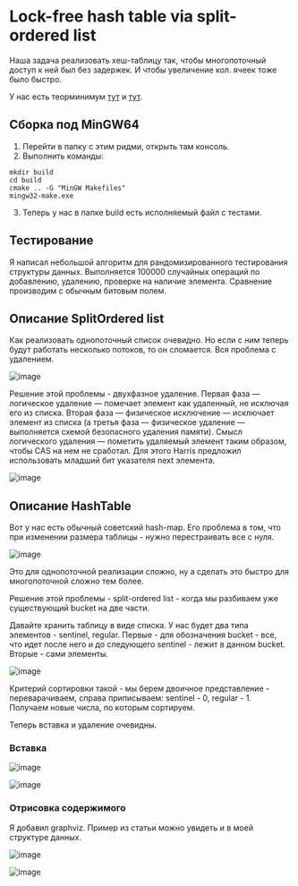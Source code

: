 # Lock-free hash table via split-ordered list

Наша задача реализовать хеш-таблицу так, чтобы многопоточный доступ к ней был без задержек. И чтобы увеличение кол. ячеек тоже было быстро.

У нас есть теорминимум [тут](https://habr.com/ru/post/250383/) и [тут](https://habr.com/ru/post/250523/).

## Сборка под MinGW64

1. Перейти в папку с этим ридми, открыть там консоль.
2. Выполнить команды:
```
mkdir build
cd build
cmake .. -G "MinGW Makefiles"
mingw32-make.exe
```
3. Теперь у нас в папке build есть исполняемый файл с тестами.

## Тестирование

Я написал небольшой алгоритм для рандомизированного тестирования структуры данных.
Выполняется 100000 случайных операций по добавлению, удалению, проверке на наличие элемента.
Сравнение производим с обычным битовым полем.

## Описание SplitOrdered list

Как реализовать однопоточный список очевидно.
Но если с ним теперь будут работать несколько потоков, то он сломается.
Вся проблема с удалением.

![image](https://user-images.githubusercontent.com/25401699/205921855-6cbd4751-5b23-4c74-81a9-978394f68bd1.png)

Решение этой проблемы - двухфазное удаление.
Первая фаза — логическое удаление — помечает элемент как удаленный, не исключая его из списка.
Вторая фаза — физическое исключение — исключает элемент из списка (а третья фаза — физическое удаление — выполняется схемой безопасного удаления памяти).
Смысл логического удаления — пометить удаляемый элемент таким образом, чтобы CAS на нем не сработал. Для этого Harris предложил использовать младший
бит указателя next элемента.

![image](https://user-images.githubusercontent.com/25401699/205941650-88abe8ff-a898-4448-a221-2905ab35eb8c.png)

## Описание HashTable

Вот у нас есть обычный советский hash-map.
Его проблема в том, что при изменении размера таблицы - нужно перестраивать все с нуля.

![image](https://user-images.githubusercontent.com/25401699/205914735-97cea0cd-0ca1-438e-bf52-9737b659d897.png)

Это для однопоточной реализации сложно, ну а сделать это быстро для многопоточной сложно тем более.

Решение этой проблемы - split-ordered list - когда мы разбиваем уже существующий bucket на две части.

Давайте хранить таблицу в виде списка. У нас будет два типа элементов - sentinel, regular. Первые - для обозначения bucket - все, что идет после него и до следующего
sentinel - лежит в данном bucket. Вторые - сами элементы.

![image](https://user-images.githubusercontent.com/25401699/205920213-d92a0a25-b2c7-4237-8bc2-92c39215b75c.png)

Критерий сортировки такой - мы берем двоичное представление - переварачиваем, справа приписываем: sentinel - 0, regular - 1.
Получаем новые числа, по которым сортируем.

Теперь вставка и удаление очевидны.

### Вставка

![image](https://user-images.githubusercontent.com/25401699/205920772-13f7b91f-2135-4cde-8d3d-0c6b35c0e61d.png)

![image](https://user-images.githubusercontent.com/25401699/205920788-7a09b171-44c5-4928-9239-a31ebf5dbeb6.png)

### Отрисовка содержимого

Я добавил graphviz.
Пример из статьи можно увидеть и в моей структуре данных.

![image](https://user-images.githubusercontent.com/25401699/207375407-7298822a-6652-45ec-a3dd-f8de12e84dc5.png)

![image](https://user-images.githubusercontent.com/25401699/207375462-902621bc-b582-4fd6-b8a8-54b3017fa4dd.png)



